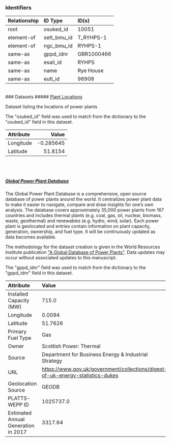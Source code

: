 ### Identifiers

| Relationship   | ID Type     | ID(s)      |
|:---------------|:------------|:-----------|
| root           | osuked_id   | 10051      |
| element-of     | sett_bmu_id | T_RYHPS-1  |
| element-of     | ngc_bmu_id  | RYHPS-1    |
| same-as        | gppd_idnr   | GBR1000466 |
| same-as        | esail_id    | RYHPS      |
| same-as        | name        | Rye House  |
| same-as        | eutl_id     | 96908      |

<br>
### Datasets
##### <a href="https://raw.githubusercontent.com/OSUKED/Dictionary-Datasets/main/datasets/plant-locations/datapackage.json">Plant Locations</a>

Dataset listing the locations of power plants

The "osuked_id" field was used to match from the dictionary to the "osuked_id" field in this dataset.

| Attribute   |     Value |
|:------------|----------:|
| Longitude   | -0.285645 |
| Latitude    | 51.8154   |

<br><br>
##### <a href="https://raw.githubusercontent.com/OSUKED/Dictionary-Datasets/main/datasets/global-power-plant-database/datapackage.json">Global Power Plant Database</a>

The Global Power Plant Database is a comprehensive, open source database of power plants around the world. It centralizes power plant data to make it easier to navigate, compare and draw insights for one’s own analysis. The database covers approximately 35,000 power plants from 167 countries and includes thermal plants (e.g. coal, gas, oil, nuclear, biomass, waste, geothermal) and renewables (e.g. hydro, wind, solar). Each power plant is geolocated and entries contain information on plant capacity, generation, ownership, and fuel type. It will be continuously updated as data becomes available. 

The methodology for the dataset creation is given in the World Resources Institute publication ["A Global Database of Power Plants"](https://www.wri.org/research/global-database-power-plants). Data updates may occur without associated updates to this manuscript.

The "gppd_idnr" field was used to match from the dictionary to the "gppd_idnr" field in this dataset.

| Attribute                           | Value                                                                          |
|:------------------------------------|:-------------------------------------------------------------------------------|
| Installed Capacity (MW)             | 715.0                                                                          |
| Longitude                           | 0.0094                                                                         |
| Latitude                            | 51.7626                                                                        |
| Primary Fuel Type                   | Gas                                                                            |
| Owner                               | Scottish Power: Thermal                                                        |
| Source                              | Department for Business Energy & Industrial Strategy                           |
| URL                                 | https://www.gov.uk/government/collections/digest-of-uk-energy-statistics-dukes |
| Geolocation Source                  | GEODB                                                                          |
| PLATTS-WEPP ID                      | 1025737.0                                                                      |
| Estimated Annual Generation in 2017 | 3317.64                                                                        |

